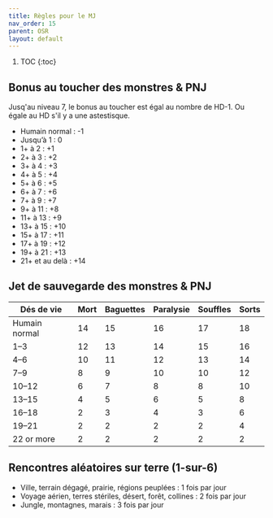 ```yaml
---
title: Règles pour le MJ
nav_order: 15
parent: OSR
layout: default
---
```


1. TOC
{:toc}

## Bonus au toucher des monstres & PNJ
Jusq'au niveau 7, le bonus au toucher est égal au nombre de HD-1. Ou égale au HD s'il y a une astestisque.

- Humain normal : -1
- Jusqu’à 1 : 0
- 1+ à 2 : +1 
- 2+ à 3 : +2 
- 3+ à 4 : +3 
- 4+ à 5 : +4 
- 5+ à 6 : +5 
- 6+ à 7 : +6 
- 7+ à 9 : +7 
- 9+ à 11 : +8 
- 11+ à 13 : +9 
- 13+ à 15 : +10 
- 15+ à 17 : +11 
- 17+ à 19 : +12 
- 19+ à 21 : +13 
- 21+ et au delà : +14 

## Jet de sauvegarde des monstres & PNJ

| Dés de vie    | Mort | Baguettes | Paralysie | Souffles | Sorts |
| ------------- | ---- | --------- | --------- | -------- | ----- |
| Humain normal | 14   | 15        | 16        | 17       | 18    |
| 1–3           | 12   | 13        | 14        | 15       | 16    |
| 4–6           | 10   | 11        | 12        | 13       | 14    |
| 7–9           | 8    | 9         | 10        | 10       | 12    |
| 10–12         | 6    | 7         | 8         | 8        | 10    |
| 13–15         | 4    | 5         | 6         | 5        | 8     |
| 16–18         | 2    | 3         | 4         | 3        | 6     |
| 19–21         | 2    | 2         | 2         | 2        | 4     |
| 22 or more    | 2    | 2         | 2         | 2        | 2     |

## Rencontres aléatoires sur terre (1-sur-6)
- Ville, terrain dégagé, prairie, régions peuplées : 1 fois par jour
- Voyage aérien, terres stériles, désert, forêt, collines : 2 fois par jour
- Jungle, montagnes, marais : 3 fois par jour